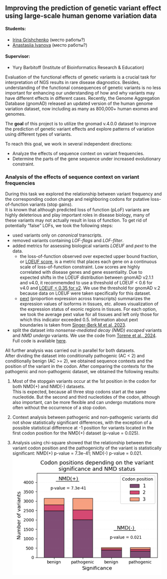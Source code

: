 ## Improving the prediction of genetic variant effect using large-scale human genome variation data  

  #### Students:
  * [Irina Grishchenko](https://github.com/grishchenkoira) (место работы?)  
  * [Anastasiia Ivanova](https://github.com/nastasia-iv/) (место работы?)  
  #### Supervisor:
* Yury Barbitoff (Institute of Bioinformatics Research & Education)  
  
Evaluation of the functional effects of genetic variants is a crucial task for interpretation of NGS results in rare disease diagnostics. Besides, understanding of the functional consequences of genetic variants is no less important for enhancing our understanding of how and why variants may have different effects in different cases. Recently, the Genome Aggregation Database (gnomAD) released an updated version of the human genome variation dataset, now including as many as 800,000+ human exomes and genomes.  
  
The **goal** of this project is to utilize the gnomad v.4.0.0 dataset to improve the prediction of genetic variant effects and explore patterns of variation using different types of variants.  
   
To reach this goal, we work in several independent directions:  
* Analyze the effects of sequence context on variant frequencies. 
* Determine the parts of the gene sequence under increased evolutionary constraint. 
  
### Analysis of the effects of sequence context on variant frequencies  
During this task we explored the relationship between variant frequency and the corresponding codon change and neighboring codons for putative loss-of-function variants (stop gains).  
It is known that although predicted loss of function (pLoF) variants are highly deleterious and play important roles in disease biology, many of these variants may not actually result in loss of function. To get rid of potentially “false” LOFs, we took the following steps:  
* used variants only on *canonical* transcripts.  
* removed variants containing *LOF-flags* and *LOF-filter*.  
* added metrics for assessing biological variants *LOEUF* and *pext* to the data.  
  - the loss-of-function observed over expected upper bound fraction, or [LOEUF score](https://doi.org/10.1007/s00439-022-02509-x), is a metric that places each gene on a continuous scale of loss-of-function constraint. Low scores are highly correlated with disease genes and gene essentiality. Due to expected shifts in the LOEUF distribution between gnomAD v2.1.1 and v4.0, it recommemded to use a threshold of LOEUF < 0.6 for v4.0 and [LOEUF < 0.35 for v2](https://gnomad.broadinstitute.org/news/2024-03-gnomad-v4-0-gene-constraint/#loeuf-guidance). We use the threshold for gnomAD v.2 because data on LOEUF were taken specifically for this dataset.  
  - [pext](https://gnomad.broadinstitute.org/help/pext) (proportion expression across transcripts) summarizes the expression values of isoforms in tissues, etc. allows visualization of the expression status of exonic regions in tissues. For each option, we took the average pext value for all tissues and left only those for which this indicator exceeded 0.5. Information about pext boundaries is taken from [Singer-Berk M et al, 2023](https://www.ncbi.nlm.nih.gov/pmc/articles/PMC10029069/).  
* split the dataset into *nonsense-mediated decay (NMD) escaped* variants and *NMD undergo* variants. We use the code from [Torene et al., 2024](https://doi.org/10.1016/j.ajhg.2023.11.007). Full code is available [here](https://github.com/rebeccaito/nmd-escape/tree/main).    

All further analysis was carried out in parallel for both datasets.  
After dividing the dataset into conditionally pathogenic (AC < 2) and conditionally benign (AC >= 2), we obtained sequence contexts and the position of the variant in the codon. After comparing the contexts for the pathogenic and non-pathogenic dataset, we obtained the following results:  


1.  Most of the stopgain variants occur at the 1st position in the codon for both NMD(+) and NMD(-) datasets.  
   This is expected, because all three stop codons start at the same nucleotide. But the second and third nucleotides of the codon, although also important, can be more flexible and can undergo mutations more often without the occurrence of a stop codon.  
  
2.  Context analysis between pathogenic and non-pathogenic variants did not show statistically significant differences, with the exception of a possible statistical difference at -1 position for variants located in the first codon position for the NMD(+) dataset (p-value = 0.025).  

3.  Analysis using chi-square showed that the relationship between the variant codon position and the pathogenicity of the variant is statistically significant: NMD(+) p-value = 7.3e-41; NMD(-) p-value = 0.021.
   ![final](Ivanova/images/final_plot.png)
